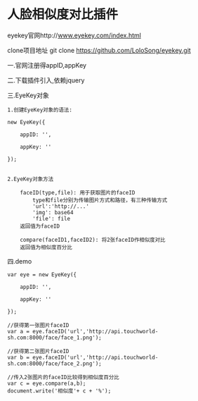 # 人脸相似度对比插件

eyekey官网http://www.eyekey.com/index.html

clone项目地址
git clone https://github.com/LoloSong/eyekey.git


一.官网注册得appID,appKey

二.下载插件引入,依赖jquery

三.EyeKey对象

	1.创建EyeKey对象的语法:

	new EyeKey({

		appID: '',

    	appKey: ''

	});


	2.EyeKey对象方法

		faceID(type,file): 用于获取图片的faceID
			type和file分别为传输图片方式和路径，有三种传输方式
			'url':'http://...'
			'img': base64
			'file': file
		返回值为faceID

		compare(faceID1,faceID2): 将2张faceID作相似度对比
		返回值为相似度百分比

四.demo

	var eye = new EyeKey({
		
		appID: '', 

		appKey: ''

	});

	//获得第一张图片faceID
	var a = eye.faceID('url','http://api.touchworld-sh.com:8000/face/face_1.png');

	//获得第二张图片faceID
	var b = eye.faceID('url','http://api.touchworld-sh.com:8000/face/face_2.png');

	//传入2张图片的faceID比较得到相似度百分比
	var c = eye.compare(a,b);
	document.write('相似度'+ c + '%');


